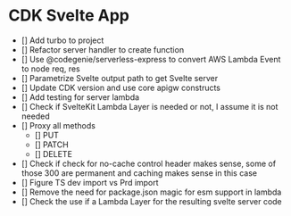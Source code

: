 # CDK Svelte App

- [] Add turbo to project
- [] Refactor server handler to create function
- [] Use @codegenie/serverless-express to convert AWS Lambda Event to node req, res
- [] Parametrize Svelte output path to get Svelte server
- [] Update CDK version and use core apigw constructs
- [] Add testing for server lambda
- [] Check if SvelteKit Lambda Layer is needed or not, I assume it is not needed
- [] Proxy all methods
  - [] PUT
  - [] PATCH
  - [] DELETE
- [] Check if check for no-cache control header makes sense, some of those 300 are permanent and caching makes sense in this case
- [] Figure TS dev import vs Prd import
- [] Remove the need for package.json magic for esm support in lambda
- [] Check the use if a Lambda Layer for the resulting svelte server code

